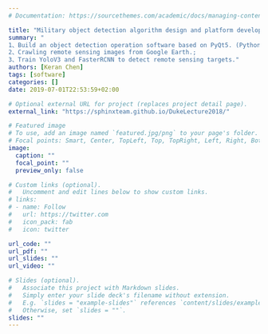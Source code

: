 ```yaml
---
# Documentation: https://sourcethemes.com/academic/docs/managing-content/

title: "Military object detection algorithm design and platform development"
summary: "
1、Build an object detection operation software based on PyQt5. (Python); 
2、Crawling remote sensing images from Google Earth.; 
3、Train YoloV3 and FasterRCNN to detect remote sensing targets."
authors: [Keran Chen]
tags: [software]
categories: []
date: 2019-07-01T22:53:59+02:00

# Optional external URL for project (replaces project detail page).
external_link: "https://sphinxteam.github.io/DukeLecture2018/"

# Featured image
# To use, add an image named `featured.jpg/png` to your page's folder.
# Focal points: Smart, Center, TopLeft, Top, TopRight, Left, Right, BottomLeft, Bottom, BottomRight.
image:
  caption: ""
  focal_point: ""
  preview_only: false

# Custom links (optional).
#   Uncomment and edit lines below to show custom links.
# links:
# - name: Follow
#   url: https://twitter.com
#   icon_pack: fab
#   icon: twitter

url_code: ""
url_pdf: ""
url_slides: ""
url_video: ""

# Slides (optional).
#   Associate this project with Markdown slides.
#   Simply enter your slide deck's filename without extension.
#   E.g. `slides = "example-slides"` references `content/slides/example-slides.md`.
#   Otherwise, set `slides = ""`.
slides: ""
---
```

